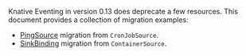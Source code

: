 Knative Eventing in version 0.13 does deprecate a few resources. This document provides a collection of migration examples:
* [PingSource](./ping.md) migration from `CronJobSource`.
* [SinkBinding](./sinkbinding.md) migration from `ContainerSource`.
